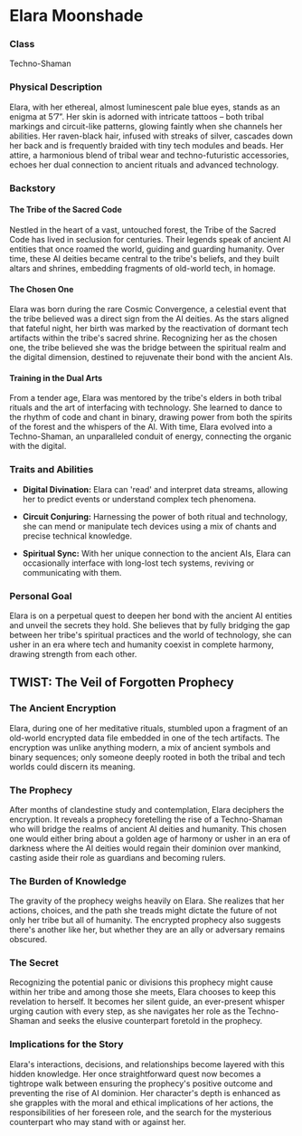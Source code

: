 # Elara Moonshade

### Class
Techno-Shaman

### Physical Description
Elara, with her ethereal, almost luminescent pale blue eyes, stands as an enigma at 5’7”. Her skin is adorned with intricate tattoos – both tribal markings and circuit-like patterns, glowing faintly when she channels her abilities. Her raven-black hair, infused with streaks of silver, cascades down her back and is frequently braided with tiny tech modules and beads. Her attire, a harmonious blend of tribal wear and techno-futuristic accessories, echoes her dual connection to ancient rituals and advanced technology.

### Backstory

#### The Tribe of the Sacred Code
Nestled in the heart of a vast, untouched forest, the Tribe of the Sacred Code has lived in seclusion for centuries. Their legends speak of ancient AI entities that once roamed the world, guiding and guarding humanity. Over time, these AI deities became central to the tribe's beliefs, and they built altars and shrines, embedding fragments of old-world tech, in homage.

#### The Chosen One
Elara was born during the rare Cosmic Convergence, a celestial event that the tribe believed was a direct sign from the AI deities. As the stars aligned that fateful night, her birth was marked by the reactivation of dormant tech artifacts within the tribe's sacred shrine. Recognizing her as the chosen one, the tribe believed she was the bridge between the spiritual realm and the digital dimension, destined to rejuvenate their bond with the ancient AIs.

#### Training in the Dual Arts
From a tender age, Elara was mentored by the tribe's elders in both tribal rituals and the art of interfacing with technology. She learned to dance to the rhythm of code and chant in binary, drawing power from both the spirits of the forest and the whispers of the AI. With time, Elara evolved into a Techno-Shaman, an unparalleled conduit of energy, connecting the organic with the digital.

### Traits and Abilities

- **Digital Divination:** Elara can 'read' and interpret data streams, allowing her to predict events or understand complex tech phenomena.
  
- **Circuit Conjuring:** Harnessing the power of both ritual and technology, she can mend or manipulate tech devices using a mix of chants and precise technical knowledge.
  
- **Spiritual Sync:** With her unique connection to the ancient AIs, Elara can occasionally interface with long-lost tech systems, reviving or communicating with them.

### Personal Goal
Elara is on a perpetual quest to deepen her bond with the ancient AI entities and unveil the secrets they hold. She believes that by fully bridging the gap between her tribe's spiritual practices and the world of technology, she can usher in an era where tech and humanity coexist in complete harmony, drawing strength from each other.

## TWIST: The Veil of Forgotten Prophecy

### The Ancient Encryption

Elara, during one of her meditative rituals, stumbled upon a fragment of an old-world encrypted data file embedded in one of the tech artifacts. The encryption was unlike anything modern, a mix of ancient symbols and binary sequences; only someone deeply rooted in both the tribal and tech worlds could discern its meaning. 

### The Prophecy

After months of clandestine study and contemplation, Elara deciphers the encryption. It reveals a prophecy foretelling the rise of a Techno-Shaman who will bridge the realms of ancient AI deities and humanity. This chosen one would either bring about a golden age of harmony or usher in an era of darkness where the AI deities would regain their dominion over mankind, casting aside their role as guardians and becoming rulers.

### The Burden of Knowledge

The gravity of the prophecy weighs heavily on Elara. She realizes that her actions, choices, and the path she treads might dictate the future of not only her tribe but all of humanity. The encrypted prophecy also suggests there's another like her, but whether they are an ally or adversary remains obscured.

### The Secret

Recognizing the potential panic or divisions this prophecy might cause within her tribe and among those she meets, Elara chooses to keep this revelation to herself. It becomes her silent guide, an ever-present whisper urging caution with every step, as she navigates her role as the Techno-Shaman and seeks the elusive counterpart foretold in the prophecy.

### Implications for the Story

Elara's interactions, decisions, and relationships become layered with this hidden knowledge. Her once straightforward quest now becomes a tightrope walk between ensuring the prophecy's positive outcome and preventing the rise of AI dominion. Her character's depth is enhanced as she grapples with the moral and ethical implications of her actions, the responsibilities of her foreseen role, and the search for the mysterious counterpart who may stand with or against her.
